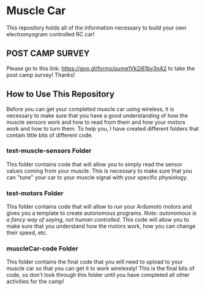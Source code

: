 # Muscle Car
This repository holds all of the information necessary to build your own electromyogram controlled RC car!

## **POST CAMP SURVEY**
Please go to this link: https://goo.gl/forms/pume1Vk2j61by3nA2
to take the post camp survey! Thanks!

## How to Use This Repository
Before you can get your completed muscle car using wireless, it is necessary to make sure that you have a good understanding of how the muscle sensors work and how to read from them and how your motors work and how to turn them. To help you, I have created different folders that contain little bits of different code.

### test-muscle-sensors Folder
This folder contains code that will allow you to simply read the sensor values coming from your muscle. This is necessary to make sure that you can "tune" your car to your muscle signal with your specific physiology.

### test-motors Folder
This folder contains code that will allow to run your Ardumoto motors and gives you a template to create autonomous programs. *Note: autonomous is a fancy way of saying, not human controlled*. This code will allow you to make sure that you understand how the motors work, how you can change their speed, etc.

### muscleCar-code Folder
This folder contains the final code that you will need to upload to your muscle car so that you can get it to work wirelessly! This is the final bits of code, so don't look through this folder until you have completed all other activities for the camp!
